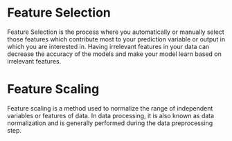 # Feature Selection
Feature Selection is the process where you automatically or manually select those features which contribute most to your prediction variable or output in which you are interested 
in. Having irrelevant features in your data can decrease the accuracy of the models and make your model learn based on irrelevant features.

# Feature Scaling
Feature scaling is a method used to normalize the range of independent variables or features of data. In data processing, it is also known as data normalization and is generally 
performed during the data preprocessing step.
